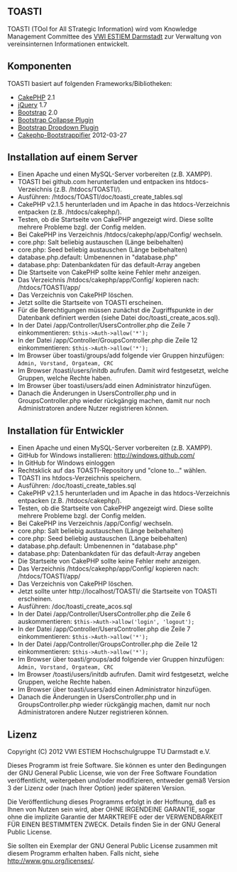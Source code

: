 ﻿TOASTI
----------

TOASTI (TOol for All STrategic Information) wird vom Knowledge Management Committee des [VWI ESTIEM Darmstadt](http://www.vwi.tu-darmstadt.de/) zur Verwaltung von vereinsinternen Informationen entwickelt.


Komponenten
----------

TOASTI basiert auf folgenden Frameworks/Bibliotheken:

* [CakePHP](http://cakephp.org/) 2.1
* [jQuery](http://jquery.com/) 1.7
* [Bootstrap](http://twitter.github.com/bootstrap/) 2.0
* [Bootstrap Collapse Plugin](http://twitter.github.com/bootstrap/javascript.html#collapse)
* [Bootstrap Dropdown Plugin](http://twitter.github.com/bootstrap/javascript.html#dropdowns)
* [Cakephp-Bootstrappifier](https://github.com/mtkocak/Cakephp-Bootstrappifier) 2012-03-27


Installation auf einem Server
----------

- Einen Apache und einen MySQL-Server vorbereiten (z.B. XAMPP).
- TOASTI bei github.com herunterladen und entpacken ins htdocs-Verzeichnis (z.B. /htdocs/TOASTI/).
- Ausführen: /htdocs/TOASTI/doc/toasti_create_tables.sql
- CakePHP v2.1.5 herunterladen und im Apache in das htdocs-Verzeichnis entpacken (z.B. /htdocs/cakephp/).
- Testen, ob die Startseite von CakePHP angezeigt wird. Diese sollte mehrere Probleme bzgl. der Config melden.
- Bei CakePHP ins Verzeichnis /htdocs/cakephp/app/Config/ wechseln.
- core.php: Salt beliebig austauschen (Länge beibehalten)
- core.php: Seed beliebig austauschen (Länge beibehalten)
- database.php.default: Umbenennen in "database.php"
- database.php: Datenbankdaten für das default-Array angeben
- Die Startseite von CakePHP sollte keine Fehler mehr anzeigen.
- Das Verzeichnis /htdocs/cakephp/app/Config/ kopieren nach: /htdocs/TOASTI/app/
- Das Verzeichnis von CakePHP löschen.
- Jetzt sollte die Startseite von TOASTI erscheinen.
- Für die Berechtigungen müssen zunächst die Zugriffspunkte in der Datenbank definiert werden (siehe Datei doc/toasti_create_acos.sql).
- In der Datei /app/Controller/UsersController.php die Zeile 7 einkommentieren: `$this->Auth->allow('*');`
- In der Datei /app/Controller/GroupsController.php die Zeile 12 einkommentieren: `$this->Auth->allow('*');`
- Im Browser über toasti/groups/add folgende vier Gruppen hinzufügen: `Admin, Vorstand, Orgateam, CRC`
- Im Browser /toasti/users/initdb aufrufen. Damit wird festgesetzt, welche Gruppen, welche Rechte haben.
- Im Browser über toasti/users/add einen Administrator hinzufügen.
- Danach die Änderungen in UsersController.php und in GroupsController.php wieder rückgängig machen, damit nur noch Administratoren andere Nutzer registrieren können.


Installation für Entwickler
----------

- Einen Apache und einen MySQL-Server vorbereiten (z.B. XAMPP).
- GitHub for Windows installieren: http://windows.github.com/
- In GitHub for Windows einloggen
- Rechtsklick auf das TOASTI-Repository und "clone to..." wählen.
- TOASTI ins htdocs-Verzeichnis speichern.
- Ausführen: /doc/toasti_create_tables.sql
- CakePHP v2.1.5 herunterladen und im Apache in das htdocs-Verzeichnis entpacken (z.B. /htdocs/cakephp/).
- Testen, ob die Startseite von CakePHP angezeigt wird. Diese sollte mehrere Probleme bzgl. der Config melden.
- Bei CakePHP ins Verzeichnis /app/Config/ wechseln.
- core.php: Salt beliebig austauschen (Länge beibehalten)
- core.php: Seed beliebig austauschen (Länge beibehalten)
- database.php.default: Umbenennen in "database.php"
- database.php: Datenbankdaten für das default-Array angeben
- Die Startseite von CakePHP sollte keine Fehler mehr anzeigen.
- Das Verzeichnis /htdocs/cakephp/app/Config/ kopieren nach: /htdocs/TOASTI/app/
- Das Verzeichnis von CakePHP löschen.
- Jetzt sollte unter http://localhost/TOASTI/ die Startseite von TOASTI erscheinen.
- Ausführen: /doc/toasti_create_acos.sql
- In der Datei /app/Controller/UsersController.php die Zeile 6 auskommentieren: `$this->Auth->allow('login', 'logout');`
- In der Datei /app/Controller/UsersController.php die Zeile 7 einkommentieren: `$this->Auth->allow('*');`
- In der Datei /app/Controller/GroupsController.php die Zeile 12 einkommentieren: `$this->Auth->allow('*');`
- Im Browser über toasti/groups/add folgende vier Gruppen hinzufügen: `Admin, Vorstand, Orgateam, CRC`
- Im Browser /toasti/users/initdb aufrufen. Damit wird festgesetzt, welche Gruppen, welche Rechte haben.
- Im Browser über toasti/users/add einen Administrator hinzufügen.
- Danach die Änderungen in UsersController.php und in GroupsController.php wieder rückgängig machen, damit nur noch Administratoren andere Nutzer registrieren können.


Lizenz
----------

Copyright (C) 2012 VWI ESTIEM Hochschulgruppe TU Darmstadt e.V.

Dieses Programm ist freie Software. Sie können es unter den Bedingungen der GNU General Public License, wie von der Free Software Foundation veröffentlicht, weitergeben und/oder modifizieren, entweder gemäß Version 3 der Lizenz oder (nach Ihrer Option) jeder späteren Version.

Die Veröffentlichung dieses Programms erfolgt in der Hoffnung, daß es Ihnen von Nutzen sein wird, aber OHNE IRGENDEINE GARANTIE, sogar ohne die implizite Garantie der MARKTREIFE oder der VERWENDBARKEIT FÜR EINEN BESTIMMTEN ZWECK. Details finden Sie in der GNU General Public License.

Sie sollten ein Exemplar der GNU General Public License zusammen mit diesem Programm erhalten haben. Falls nicht, siehe <http://www.gnu.org/licenses/>.
